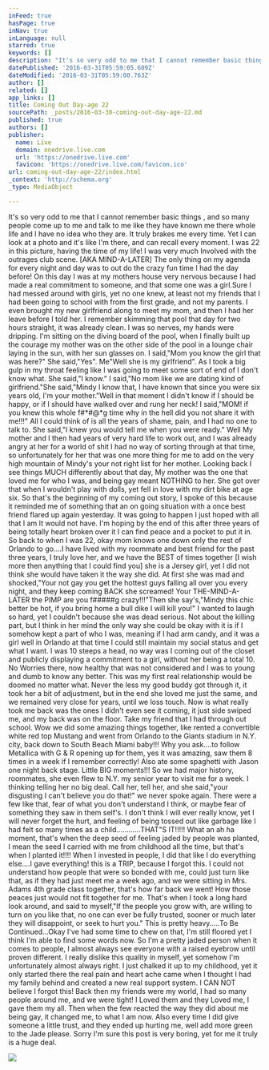 ```yaml
---
inFeed: true
hasPage: true
inNav: true
inLanguage: null
starred: true
keywords: []
description: "It's so very odd to me that I cannot remember basic things , and so many people come up to me and talk to me like they have known me there whole life and I have no idea who they are. It truly brakes me every time. Yet I can look at a photo and it's like I'm there, and can recall every moment. I was 22 in this picture, having the time of my life! I was very much Involved with the outrages club scene. [AKA MIND-A-LATER] The only thing on my agenda for every night and day was to out do the crazy fun time I had the day before! On this day I was at my mothers house very nervous because I had made a real commitment to someone, and that some one was a girl.Sure I had messed around with girls, yet no one knew, at least not my friends that I had been going to school with from the first grade, and not my parents. I even brought my new girlfriend along to meet my mom, and then I had her leave before I told her. I remember skimming that pool that day for two hours straight, it was already clean. I was so nerves, my hands were dripping. I'm sitting on the diving board of the pool, when I finally built up the courage my mother was on the other side of the pool in a lounge chair laying in the sun, with her sun glasses on. I said,\"Mom you know the girl that was here?\" She said,\"Yes\". Me\"Well she is my girlfriend\". As I took a big gulp in my throat feeling like I was going to meet some sort of end of I don't know what. She said,\"I know.\" I said,\"No mom like we are dating kind of girlfriend.\"She said,\"Mindy I know that, I have known that since you were six years old, I'm your mother.\"Well in that moment I didn't know if I should be happy, or if I should have walked over and rung her neck! I said,\"MOM! if you knew this whole f#*#@*g time why in the hell did you not share it with me!!!\" All I could think of is all the years of shame, pain, and I had no one to talk to. She said,\"I knew you would tell me when you were ready.\" Well My mother and I then had years of very hard life to work out, and I was already angry at her for a world of shit I had no way of sorting through at that time, so unfortunately for her that was one more thing for me to add on the very high mountain of Mindy's your not right list for her mother. Looking back I see things MUCH differently about that day, My mother was the one that loved me for who I was, and being gay meant NOTHING to her. She got over that when I wouldn't play with dolls, yet fell in love with my dirt bike at age six. So that's the beginning of my coming out story, I spoke of this because it reminded me of something that an on going situation with a once best friend flared up again yesterday. It was going to happen I just hoped with all that I am It would not have. I'm hoping by the end of this after three years of being totally heart broken over it I can find peace and a pocket to put it in. So back to when I was 22, okay mom knows one down only the rest of Orlando to go....I have lived with my roommate and best friend for the past three years, I truly love her, and we have the BEST of times together [I wish more then anything that I could find you] she is a Jersey girl, yet I did not think she would have taken it the way she did. At first she was mad and shocked,\"Your not gay you get the hottest guys falling all over you every night, and they keep coming BACK she screamed! Your THE-MIND-A-LATER the PIMP are you f#####g crazy!!!\"Then she say's,\"Mindy this chic better be hot, if you bring home a bull dike I will kill you!\" I wanted to laugh so hard, yet I couldn't because she was dead serious. Not about the killing part, but I think in her mind the only way she could be okay with it is if I somehow kept a part of who I was, meaning if I had arm candy, and it was a girl well in Orlando at that time I could still maintain my social status and get what I want. I was 10 steeps a head, no way was I coming out of the closet and publicly displaying a commitment to a girl, without her being a total 10. No Worries there, now healthy that was not considered and I was to young and dumb to know any better. This was my first real relationship would be doomed no matter what. Never the less my good buddy got through it, it took her a bit of adjustment, but in the end she loved me just the same, and we remained very close for years, until we loss touch. Now is what really took me back was the ones I didn't even see it coming, it just side swiped me, and my back was on the floor. Take my friend that I had through out school. Wow we did some amazing things together, like rented a convertible white red top Mustang and went from Orlando to the Giants stadium in N.Y. city, back down to South Beach Miami baby!!! Why you ask....to follow Metallica with G & R opening up for them, yes it was amazing, saw them 8 times in a week if I remember correctly! Also ate some spaghetti with Jason one night back stage. Little BIG moments!!! So we had major history, roommates, she even flew to N.Y. my senior year to visit me for a week. I thinking telling her no big deal. Call her, tell her, and she said,\"your disgusting I can't believe you do that!\" we never spoke again. There were a few like that, fear of what you don't understand I think, or maybe fear of something they saw in them self's. I don't think I will ever really know, yet I will never forget the hurt, and feeling of being tossed out like garbage like I had felt so many times as a child............THAT\"S IT!!!!! What an ah ha moment, that's when the deep seed of feeling jaded by people was planted, I mean the seed I carried with me from childhood all the time, but that's when I planted it!!!! When I invested in people, I did that like I do everything else....I gave everything! this is a TRIP, because I forgot this. I could not understand how people that were so bonded with me, could just turn like that, as if they had just meet me a week ago, and we were sitting in Mrs. Adams 4th grade class together, that's how far back we went! How those peaces just would not fit together for me. That's when I took a long hard look around, and said to myself,\"If the people you grow with, are willing to turn on you like that, no one can ever be fully trusted, sooner or much later they will disappoint, or seek to hurt you.\" This is pretty heavy.....To Be Continued...Okay I've had some time to chew on that, I'm still floored yet I think I'm able to find some words now. So I'm a pretty jaded person when it comes to people, I almost always see everyone with a raised eyebrow until proven different. I really dislike this quality in myself, yet somehow I'm unfortunately almost always right. I just chalked it up to my childhood, yet it only started there the real pain and heart ache came when I thought I had my family behind and created a new real support system. I CAN NOT believe I forgot this! Back then my friends were my world, I had so many people around me, and we were tight! I Loved them and they Loved me, I gave them my all. Then when the few reacted the way they did about me being gay, it changed me, to what I am now. Also every time I did give someone a little trust, and they ended up hurting me, well add more green to the Jade please. Sorry I'm sure this post is very boring, yet for me it truly is a huge deal."
datePublished: '2016-03-31T05:59:05.609Z'
dateModified: '2016-03-31T05:59:00.763Z'
author: []
related: []
app_links: []
title: Coming Out Day-age 22
sourcePath: _posts/2016-03-30-coming-out-day-age-22.md
published: true
authors: []
publisher:
  name: Live
  domain: onedrive.live.com
  url: 'https://onedrive.live.com'
  favicon: 'https://onedrive.live.com/favicon.ico'
url: coming-out-day-age-22/index.html
_context: 'http://schema.org'
_type: MediaObject

---
```

It's so very odd to me that I cannot remember basic things , and so many people come up to me and talk to me like they have known me there whole life and I have no idea who they are. It truly brakes me every time. Yet I can look at a photo and it's like I'm there, and can recall every moment. I was 22 in this picture, having the time of my life! I was very much Involved with the outrages club scene. \[AKA MIND-A-LATER\] The only thing on my agenda for every night and day was to out do the crazy fun time I had the day before! On this day I was at my mothers house very nervous because I had made a real commitment to someone, and that some one was a girl.Sure I had messed around with girls, yet no one knew, at least not my friends that I had been going to school with from the first grade, and not my parents. I even brought my new girlfriend along to meet my mom, and then I had her leave before I told her. I remember skimming that pool that day for two hours straight, it was already clean. I was so nerves, my hands were dripping. I'm sitting on the diving board of the pool, when I finally built up the courage my mother was on the other side of the pool in a lounge chair laying in the sun, with her sun glasses on. I said,"Mom you know the girl that was here?" She said,"Yes". Me"Well she is my girlfriend". As I took a big gulp in my throat feeling like I was going to meet some sort of end of I don't know what. She said,"I know." I said,"No mom like we are dating kind of girlfriend."She said,"Mindy I know that, I have known that since you were six years old, I'm your mother."Well in that moment I didn't know if I should be happy, or if I should have walked over and rung her neck! I said,"MOM! if you knew this whole f\#\*\#@\*g time why in the hell did you not share it with me!!!" All I could think of is all the years of shame, pain, and I had no one to talk to. She said,"I knew you would tell me when you were ready." Well My mother and I then had years of very hard life to work out, and I was already angry at her for a world of shit I had no way of sorting through at that time, so unfortunately for her that was one more thing for me to add on the very high mountain of Mindy's your not right list for her mother. Looking back I see things MUCH differently about that day, My mother was the one that loved me for who I was, and being gay meant NOTHING to her. She got over that when I wouldn't play with dolls, yet fell in love with my dirt bike at age six. So that's the beginning of my coming out story, I spoke of this because it reminded me of something that an on going situation with a once best friend flared up again yesterday. It was going to happen I just hoped with all that I am It would not have. I'm hoping by the end of this after three years of being totally heart broken over it I can find peace and a pocket to put it in. So back to when I was 22, okay mom knows one down only the rest of Orlando to go....I have lived with my roommate and best friend for the past three years, I truly love her, and we have the BEST of times together \[I wish more then anything that I could find you\] she is a Jersey girl, yet I did not think she would have taken it the way she did. At first she was mad and shocked,"Your not gay you get the hottest guys falling all over you every night, and they keep coming BACK she screamed! Your THE-MIND-A-LATER the PIMP are you f\#\#\#\#\#g crazy!!!"Then she say's,"Mindy this chic better be hot, if you bring home a bull dike I will kill you!" I wanted to laugh so hard, yet I couldn't because she was dead serious. Not about the killing part, but I think in her mind the only way she could be okay with it is if I somehow kept a part of who I was, meaning if I had arm candy, and it was a girl well in Orlando at that time I could still maintain my social status and get what I want. I was 10 steeps a head, no way was I coming out of the closet and publicly displaying a commitment to a girl, without her being a total 10\. No Worries there, now healthy that was not considered and I was to young and dumb to know any better. This was my first real relationship would be doomed no matter what. Never the less my good buddy got through it, it took her a bit of adjustment, but in the end she loved me just the same, and we remained very close for years, until we loss touch. Now is what really took me back was the ones I didn't even see it coming, it just side swiped me, and my back was on the floor. Take my friend that I had through out school. Wow we did some amazing things together, like rented a convertible white red top Mustang and went from Orlando to the Giants stadium in N.Y. city, back down to South Beach Miami baby!!! Why you ask....to follow Metallica with G & R opening up for them, yes it was amazing, saw them 8 times in a week if I remember correctly! Also ate some spaghetti with Jason one night back stage. Little BIG moments!!! So we had major history, roommates, she even flew to N.Y. my senior year to visit me for a week. I thinking telling her no big deal. Call her, tell her, and she said,"your disgusting I can't believe you do that!" we never spoke again. There were a few like that, fear of what you don't understand I think, or maybe fear of something they saw in them self's. I don't think I will ever really know, yet I will never forget the hurt, and feeling of being tossed out like garbage like I had felt so many times as a child............THAT"S IT!!!!! What an ah ha moment, that's when the deep seed of feeling jaded by people was planted, I mean the seed I carried with me from childhood all the time, but that's when I planted it!!!! When I invested in people, I did that like I do everything else....I gave everything! this is a TRIP, because I forgot this. I could not understand how people that were so bonded with me, could just turn like that, as if they had just meet me a week ago, and we were sitting in Mrs. Adams 4th grade class together, that's how far back we went! How those peaces just would not fit together for me. That's when I took a long hard look around, and said to myself,"If the people you grow with, are willing to turn on you like that, no one can ever be fully trusted, sooner or much later they will disappoint, or seek to hurt you." This is pretty heavy.....To Be Continued...Okay I've had some time to chew on that, I'm still floored yet I think I'm able to find some words now. So I'm a pretty jaded person when it comes to people, I almost always see everyone with a raised eyebrow until proven different. I really dislike this quality in myself, yet somehow I'm unfortunately almost always right. I just chalked it up to my childhood, yet it only started there the real pain and heart ache came when I thought I had my family behind and created a new real support system. I CAN NOT believe I forgot this! Back then my friends were my world, I had so many people around me, and we were tight! I Loved them and they Loved me, I gave them my all. Then when the few reacted the way they did about me being gay, it changed me, to what I am now. Also every time I did give someone a little trust, and they ended up hurting me, well add more green to the Jade please. Sorry I'm sure this post is very boring, yet for me it truly is a huge deal.

<article style=""><img src="https://s3-us-west-2.amazonaws.com/the-grid-img/p/0793f7d589f1e5ee5bc861a2e97d9b25f26e4980.jpg" /></article>
